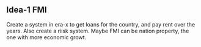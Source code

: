 ## Idea-1 FMI

Create a system in era-x to get loans for the country, and pay rent over the years. Also create a riisk system. Maybe FMI can be nation property, the one with more economic growt.
